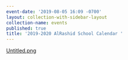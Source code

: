```yaml
---
event-date: '2019-08-05 16:09 -0700'
layout: collection-with-sidebar-layout
collection-name: events
published: true
title: '2019-2020 AlRashid School Calendar '
---
```

[Untitled.png]({{site.baseurl}}/media/Untitled.png)
